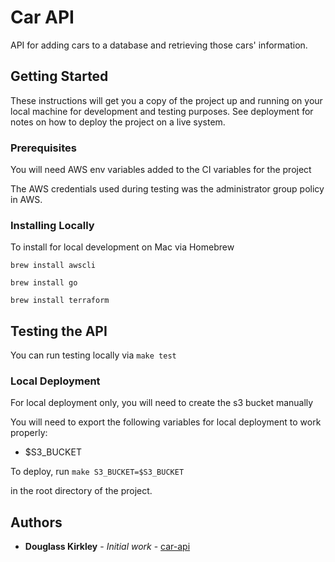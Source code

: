 # Car API

API for adding cars to a database and retrieving those cars' information.

## Getting Started

These instructions will get you a copy of the project up and running on your local machine for development and testing purposes. See deployment for notes on how to deploy the project on a live system.

### Prerequisites

You will need AWS env variables added to the CI variables for the project

The AWS credentials used during testing was the administrator group policy in AWS.

### Installing Locally

To install for local development on Mac via Homebrew
```
brew install awscli

brew install go

brew install terraform
```

## Testing the API
You can run testing locally via `make test`

### Local Deployment
For local deployment only, you will need to create the s3 bucket manually

You will need to export the following variables for local deployment to work properly:
- $S3_BUCKET

To deploy, run `make S3_BUCKET=$S3_BUCKET` 

in the root directory of the project.

## Authors

* **Douglass Kirkley** - *Initial work* - [car-api](https://github.com/dougkirkley)
